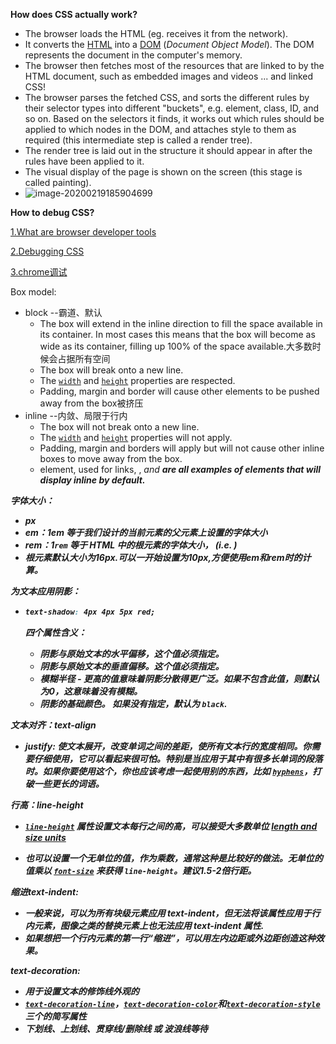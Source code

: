 **How does CSS actually work?**

- The browser loads the HTML (eg. receives it from the network).
- It converts the [HTML](https://developer.mozilla.org/en-US/docs/Glossary/HTML) into a [DOM](https://developer.mozilla.org/en-US/docs/Glossary/DOM) (*Document Object Model*). The DOM represents the document in the computer's memory. 
- The browser then fetches most of the resources that are linked to by the HTML document, such as embedded images and videos ... and linked CSS! 
- The browser parses the fetched CSS, and sorts the different rules by their selector types into different "buckets", e.g. element, class, ID, and so on. Based on the selectors it finds, it works out which rules should be applied to which nodes in the DOM, and attaches style to them as required (this intermediate step is called a render tree).
- The render tree is laid out in the structure it should appear in after the rules have been applied to it.
- The visual display of the page is shown on the screen (this stage is called painting).
- ![image-20200219185904699](C:\Users\TDD35\AppData\Roaming\Typora\typora-user-images\image-20200219185904699.png)



**How to debug CSS?**

[1.What are browser developer tools](https://developer.mozilla.org/en-US/docs/Learn/Common_questions/What_are_browser_developer_tools)

[2.Debugging CSS](https://developer.mozilla.org/en-US/docs/Learn/CSS/Building_blocks/Debugging_CSS)

[3.chrome调试](https://developers.google.com/web/tools/chrome-devtools/inspect-styles?utm_campaign=2016q3&utm_medium=redirect&utm_source=dcc)



Box model:

- block --霸道、默认
  - The box will extend in the inline direction to fill the space available in its container. In most cases this means that the box will become as wide as its container, filling up 100% of the space available.大多数时候会占据所有空间
  - The box will break onto a new line.
  - The [`width`](https://developer.mozilla.org/en-US/docs/Web/CSS/width) and [`height`](https://developer.mozilla.org/en-US/docs/Web/CSS/height) properties are respected.
  - Padding, margin and border will cause other elements to be pushed away from the box被挤压
- inline --内敛、局限于行内
  - The box will not break onto a new line.
  - The [`width`](https://developer.mozilla.org/en-US/docs/Web/CSS/width) and [`height`](https://developer.mozilla.org/en-US/docs/Web/CSS/height) properties will not apply.
  - Padding, margin and borders will apply but will not cause other inline boxes to move away from the box.
  - <a> element, used for links, <span>, <em> and <strong> are all examples of elements that will display inline by default.





字体大小：

- px
- em：1em 等于我们设计的当前元素的父元素上设置的字体大小
- rem：1`rem` 等于 HTML 中的根元素的字体大小， (i.e. <html>)
- 根元素默认大小为16px.可以一开始设置为10px,方便使用em和rem时的计算。 



为文本应用阴影：

- ```css
  text-shadow: 4px 4px 5px red;
  ```

  四个属性含义：

  - 阴影与原始文本的水平偏移，这个值必须指定。
  - 阴影与原始文本的垂直偏移。这个值必须指定。
  - 模糊半径 - 更高的值意味着阴影分散得更广泛。如果不包含此值，则默认为0，这意味着没有模糊。
  - 阴影的基础颜色。 如果没有指定，默认为 `black`.



文本对齐：text-align

- justify: 使文本展开，改变单词之间的差距，使所有文本行的宽度相同。你需要仔细使用，它可以看起来很可怕。特别是当应用于其中有很多长单词的段落时。如果你要使用这个，你也应该考虑一起使用别的东西，比如 [`hyphens`](https://developer.mozilla.org/zh-CN/docs/Web/CSS/hyphens)，打破一些更长的词语。



行高：line-height

-  [`line-height`](https://developer.mozilla.org/zh-CN/docs/Web/CSS/line-height) 属性设置文本每行之间的高，可以接受大多数单位 [length and size units](https://developer.mozilla.org/zh-CN/Learn/CSS/Introduction_to_CSS/Values_and_units#Length_and_size)

- 也可以设置一个无单位的值，作为乘数，通常这种是比较好的做法。无单位的值乘以 [`font-size`](https://developer.mozilla.org/zh-CN/docs/Web/CSS/font-size) 来获得 `line-height`。建议1.5-2倍行距。



缩进text-indent:

- 一般来说，可以为所有块级元素应用 text-indent，但无法将该属性应用于行内元素，图像之类的替换元素上也无法应用 text-indent 属性.
- 如果想把一个行内元素的第一行“缩进”，可以用左内边距或外边距创造这种效果。

text-decoration:

- 用于设置文本的修饰线外观的
- [`text-decoration-line`](https://developer.mozilla.org/zh-CN/docs/Web/CSS/text-decoration-line)，[`text-decoration-color`](https://developer.mozilla.org/zh-CN/docs/Web/CSS/text-decoration-color)和[`text-decoration-style`](https://developer.mozilla.org/zh-CN/docs/Web/CSS/text-decoration-style)三个的简写属性
- 下划线、上划线、贯穿线/删除线 或 波浪线等待


